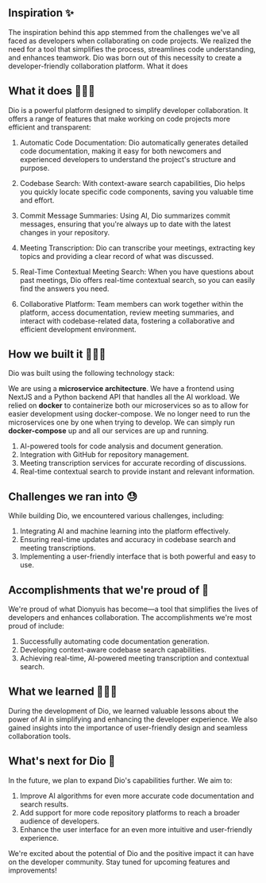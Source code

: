 




## Inspiration ✨

The inspiration behind this app stemmed from the challenges we've all faced as developers when collaborating on code projects. We realized the need for a tool that simplifies the process, streamlines code understanding, and enhances teamwork. Dio was born out of this necessity to create a developer-friendly collaboration platform.
What it does

## What it does 🧑🏻‍💻

Dio is a powerful platform designed to simplify developer collaboration. It offers a range of features that make working on code projects more efficient and transparent:

1. Automatic Code Documentation: Dio automatically generates detailed code documentation, making it easy for both newcomers and experienced developers to understand the project's structure and purpose.

2. Codebase Search: With context-aware search capabilities, Dio helps you quickly locate specific code components, saving you valuable time and effort.

3. Commit Message Summaries: Using AI, Dio summarizes commit messages, ensuring that you're always up to date with the latest changes in your repository.

4. Meeting Transcription: Dio can transcribe your meetings, extracting key topics and providing a clear record of what was discussed.

5. Real-Time Contextual Meeting Search: When you have questions about past meetings, Dio offers real-time contextual search, so you can easily find the answers you need.

6. Collaborative Platform: Team members can work together within the platform, access documentation, review meeting summaries, and interact with codebase-related data, fostering a collaborative and efficient development environment.

## How we built it 👷🏼‍♂️

Dio was built using the following technology stack:

We are using a **microservice architecture**. We have a frontend using NextJS and a Python backend API that handles all the AI workload. We relied on **docker** to containerize both our microservices so as to allow for easier development using docker-compose. We no longer need to run the microservices one by one when trying to develop. We can simply run **docker-compose** up and all our services are up and running.

1. AI-powered tools for code analysis and document generation.
2. Integration with GitHub for repository management.
3. Meeting transcription services for accurate recording of discussions.
4. Real-time contextual search to provide instant and relevant information.


## Challenges we ran into 😓

While building Dio, we encountered various challenges, including:

1. Integrating AI and machine learning into the platform effectively.
2. Ensuring real-time updates and accuracy in codebase search and meeting transcriptions.
3. Implementing a user-friendly interface that is both powerful and easy to use.

## Accomplishments that we're proud of 👏

We're proud of what Dionyuis has become—a tool that simplifies the lives of developers and enhances collaboration. The accomplishments we're most proud of include:

1. Successfully automating code documentation generation.
2. Developing context-aware codebase search capabilities.
3. Achieving real-time, AI-powered meeting transcription and contextual search.

## What we learned 👩🏼‍🎓

During the development of Dio, we learned valuable lessons about the power of AI in simplifying and enhancing the developer experience. We also gained insights into the importance of user-friendly design and seamless collaboration tools.

## What's next for Dio 🔮

In the future, we plan to expand Dio's capabilities further. We aim to:

1. Improve AI algorithms for even more accurate code documentation and search results.
2. Add support for more code repository platforms to reach a broader audience of developers.
3. Enhance the user interface for an even more intuitive and user-friendly experience.

We're excited about the potential of Dio and the positive impact it can have on the developer community. Stay tuned for upcoming features and improvements!


